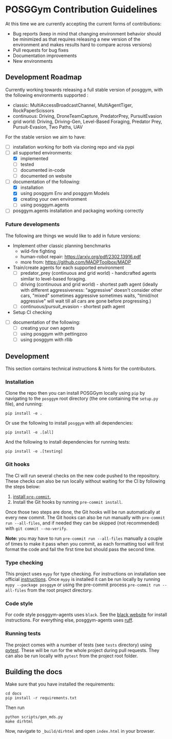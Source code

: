 # POSGGym Contribution Guidelines

At this time we are currently accepting the current forms of contributions:

- Bug reports (keep in mind that changing environment behavior should be minimized as that requires releasing a new version of the environment and makes results hard to compare across versions)
- Pull requests for bug fixes
- Documentation improvements
- New environments

## Development Roadmap

Currently working towards releasing a full stable version of posggym, with the following environments supported :

- classic: MultiAccessBroadcastChannel, MultiAgentTiger, RockPaperScissors
- continuous: Driving, DroneTeamCapture, PredatorPrey, PursuitEvasion
- grid world: Driving, Driving-Gen, Level-Based Foraging, Predator Prey, Pursuit-Evasion, Two Paths, UAV

For the stable version we aim to have:

- [ ] installation working for both via cloning repo and via pypi
- [ ] all supported environments:
  - [x] implemented
  - [ ] tested
  - [ ] documented in-code
  - [ ] documented on website
- [ ] documentation of the following:
  - [x] installation
  - [x] using posggym Env and posggym Models
  - [x] creating your own environment
  - [ ] using posggym.agents
- [ ] posggym.agents installation and packaging working correctly

### Future developments

The following are things we would like to add in future versions:

- Implement other classic planning benchmarks
  - wild-fire fighting
  - human-robot repair: https://arxiv.org/pdf/2302.13916.pdf
  - more from: https://github.com/MADPToolbox/MADP
- Train/create agents for each supported environment
  - [ ] predator_prey (continuous and grid world) - handcrafted agents similar to level-based foraging.
  - [ ] driving (continuous and grid world) - shortest path agent (ideally with different aggressiveness: "aggressive" doesn't consider other cars, "mixed" sometimes aggressive sometimes waits, "timid/not aggressive" will wait till all cars are gone before progressing.)
  - [ ] continuous/pursuit_evasion - shortest path agent
- Setup CI checking
- [ ] documentation of the following:
  - [ ] creating your own agents
  - [ ] using posggym with pettingzoo
  - [ ] using posggym with rllib

## Development

This section contains technical instructions & hints for the contributors.

### Installation

Clone the repo then you can install POSGGym locally using `pip`  by navigating to the `posggym` root directory (the one containing the `setup.py` file), and running:

```
pip install -e .
```

Or use the following to install `posggym` with all dependencies:

```
pip install -e .[all]
```

And the following to install dependencies for running tests:

```
pip install -e .[testing]
```


### Git hooks

The CI will run several checks on the new code pushed to the repository. These checks can also be run locally without waiting for the CI by following the steps below:

1. [install `pre-commit`](https://pre-commit.com/#install),
2. Install the Git hooks by running `pre-commit install`.

Once those two steps are done, the Git hooks will be run automatically at every new commit.
The Git hooks can also be run manually with `pre-commit run --all-files`, and if needed they can be skipped (not recommended) with `git commit --no-verify`.

**Note:** you may have to run `pre-commit run --all-files` manually a couple of times to make it pass when you commit, as each formatting tool will first format the code and fail the first time but should pass the second time.


### Type checking

This project uses `mypy` for type checking. For instructions on installation see official [instructions](https://mypy.readthedocs.io/en/latest/getting_started.html#installing-and-running-mypy).
Once `mypy` is installed it can be run locally by running ``mypy --package posggym`` or using the pre-commit process ``pre-commit run --all-files`` from the root project directory.


### Code style

For code style posggym-agents uses `black`. See the [black website](https://black.readthedocs.io/en/stable/) for install instructions. For everything else, posggym-agents uses [ruff](https://github.com/charliermarsh/ruff).


### Running tests

The project comes with a number of tests (see `tests` directory) using [pytest](https://docs.pytest.org/en/latest/getting-started.html#install-pytest). These will be run for the whole project during pull requests. They can also be run locally with `pytest` from the project root folder.


## Building the docs

Make sure that you have installed the requirements:

```shell
cd docs
pip install -r requirements.txt
```

Then run

```shell
python scripts/gen_mds.py
make dirhtml
```

Now, navigate to `_build/dirhtml` and open `index.html` in your browser.
